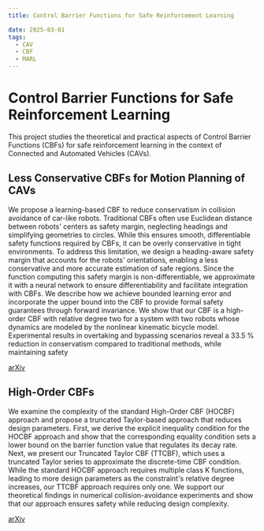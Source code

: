 ```yaml
---
title: Control Barrier Functions for Safe Reinforcement Learning

date: 2025-03-01
tags:
  - CAV
  - CBF
  - MARL
---
```

# Control Barrier Functions for Safe Reinforcement Learning

This project studies the theoretical and practical aspects of Control Barrier Functions (CBFs) for safe reinforcement learning in the context of Connected and Automated Vehicles (CAVs).

## Less Conservative CBFs for Motion Planning of CAVs
We propose a learning-based CBF to reduce conservatism in collision avoidance of car-like robots. Traditional CBFs often use Euclidean distance between robots' centers as safety margin, neglecting headings and simplifying geometries to circles. While this ensures smooth, differentiable safety functions required by CBFs, it can be overly conservative in tight environments. To address this limitation, we design a heading-aware safety margin that accounts for the robots' orientations, enabling a less conservative and more accurate estimation of safe regions. Since the function computing this safety margin is non-differentiable, we approximate it with a neural network to ensure differentiability and facilitate integration with CBFs. We describe how we achieve bounded learning error and incorporate the upper bound into the CBF to provide formal safety guarantees through forward invariance. We show that our CBF is a high-order CBF with relative degree two for a system with two robots whose dynamics are modeled by the nonlinear kinematic bicycle model. Experimental results in overtaking and bypassing scenarios reveal a 33.5 % reduction in conservatism compared to traditional methods, while maintaining safety

<a href="https://arxiv.org/abs/2411.08999" target="_blank" rel="noopener noreferrer" class="inline-block bg-primary-600 text-white font-semibold px-4 py-2 rounded hover:bg-primary-700 transition">
  arXiv
</a>


## High-Order CBFs
We examine the complexity of the standard High-Order CBF (HOCBF) approach and propose a truncated Taylor-based approach that reduces design parameters. First, we derive the explicit inequality condition for the HOCBF approach and show that the corresponding equality condition sets a lower bound on the barrier function value that regulates its decay rate. Next, we present our Truncated Taylor CBF (TTCBF), which uses a truncated Taylor series to approximate the discrete-time CBF condition. While the standard HOCBF approach requires multiple class K functions, leading to more design parameters as the constraint's relative degree increases, our TTCBF approach requires only one. We support our theoretical findings in numerical collision-avoidance experiments and show that our approach ensures safety while reducing design complexity.

<a href="https://arxiv.org/abs/2503.15014" target="_blank" rel="noopener noreferrer" class="inline-block bg-primary-600 text-white font-semibold px-4 py-2 rounded hover:bg-primary-700 transition">
  arXiv
</a>

